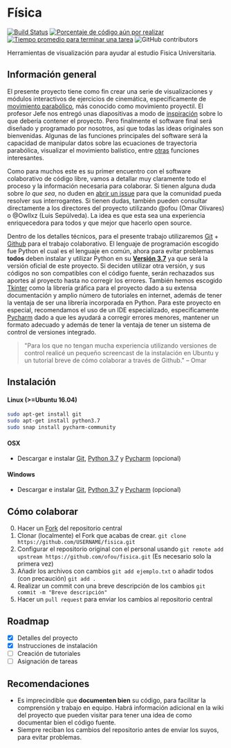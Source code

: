 Física
======
[![Build Status](https://travis-ci.org/ofou/PhysicsUCM.svg?branch=master)](https://travis-ci.org/ofou/fisica)
[![Porcentaje de código aún por realizar](http://isitmaintained.com/badge/open/ofou/physicsucm.svg)](https://github.com/ofou/fisica/issues "Percentage of issues still open")
[![Tiempo promedio para terminar una tarea](http://isitmaintained.com/badge/resolution/ofou/physicsucm.svg)](https://github.com/ofou/fisica/issues?q=is%3Aissue+is%3Aclosed "Average time to resolve an issue")
![GitHub contributors](https://img.shields.io/github/contributors/ofou/fisica.svg)

Herramientas de visualización para ayudar al estudio Fisica Universitaria. 

Información general
-------------------

El presente proyecto tiene como fin crear una serie de visualizaciones y módulos interactivos de ejercicios de cinemática, especificamente de [movimiento parabólico](https://es.wikipedia.org/wiki/Movimiento_parab%C3%B3lico), más conocido como movimiento proyectil. El profesor Jefe nos entregó unas diapositivas a modo de [inspiración](https://github.com/ofou/fisica/raw/master/docs/PROYECTO%20SOFTWARE%20PROYECTIL%20-%20PRESENTACION%20-%20HUGO.ppsx) sobre lo que debería contener el proyecto. Pero finalmente el software final será diseñado y programado por nosotros, así que todas las ideas originales son bienvenidas. Algunas de las funciones principales del software será la capacidad de manipular datos sobre las ecuaciones de trayectoria parabólica, visualizar el movimiento balístico, entre [otras](https://github.com/ofou/fisica/issues) funciones interesantes.

Como para muchos este es su primer encuentro con el software colaborativo de código libre, vamos a detallar muy claramente todo el proceso y la información necesaria para colaborar. Si tienen alguna duda sobre _lo que sea_, no duden en [abrir un issue](https://github.com/ofou/fisica/issues/new) para que la comunidad pueda resolver sus interrogantes. Si tienen dudas, también pueden consultar directamente a los directores del proyecto utilizando @ofou (Omar Olivares) o @Owllxz (Luis Sepúlveda). La idea es que esta sea una experiencia enriquecedora para todos y que mejor que hacerlo open source. 

Dentro de los detalles técnicos, para el presente trabajo utilizaremos [Git](https://git-scm.com/downloads) + [Github](https://github.com/join) para el trabajo colaborativo. El lenguaje de programación escogido fue Python el cual es el lenguaje en común, ahora para evitar problemas **todos** deben instalar y utilizar Python en su [**Versión 3.7**](https://www.python.org/downloads/release/python-370/) ya que será la versión oficial de este proyecto. Si deciden utilizar otra versión, y sus códigos no son compatibles con el código fuente, serán rechazados sus aportes al proyecto hasta no corregir los errores. También hemos escogido [Tkinter](https://docs.python.org/3.7/library/tk.html) como la librería gráfica para el proyecto dado a su extensa documentación y amplio número de tutoriales en internet, además de tener la ventaja de ser una librería incorporada en Python. Para este proyecto en especial, recomendamos el uso de un IDE especializado, especificamente [Pycharm](https://www.jetbrains.com/pycharm/) dado a que les ayudará a corregir errores menores, mantener un formato adecuado y además de tener la ventaja de tener un sistema de control de versiones integrado. 

> "Para los que no tengan mucha experiencia utilizando versiones de control realicé un pequeño screencast de la instalación en Ubuntu y un tutorial breve de cómo colaborar a través de Github." – Omar

Instalación
------------
#### Linux (>=Ubuntu 16.04)
```bash
sudo apt-get install git
sudo apt-get install python3.7
sudo snap install pycharm-community
```

#### OSX
* Descargar e instalar [Git](https://git-scm.com/downloads), [Python 3.7](https://www.python.org/downloads/release/python-370/) y [Pycharm](https://www.jetbrains.com/pycharm/) (opcional)

#### Windows
* Descargar e instalar [Git](https://git-scm.com/downloads), [Python 3.7](https://www.python.org/downloads/release/python-370/) y [Pycharm](https://www.jetbrains.com/pycharm/) (opcional)

Cómo colaborar
--------------
0. Hacer un [Fork](https://guides.github.com/activities/forking/) del repositorio central
1. Clonar (localmente) el Fork que acabas de crear. `git clone https://github.com/USERNAME/fisica.git`
2. Configurar el repositorio original con el personal usando `git remote add upstream https://github.com/ofou/fisica.git` (Es necesario solo la primera vez)
2. Añadir los archivos con cambios `git add ejemplo.txt` o añadir todos (con precaución) `git add .`
3. Realizar un commit con una breve descripción de los cambios `git commit -m "Breve descripción"`
4. Hacer un `pull request` para enviar los cambios al repositorio central

Roadmap
-------
- [x] Detalles del proyecto
- [x] Instrucciones de instalación
- [ ] Creación de tutoriales
- [ ] Asignación de tareas

Recomendaciones
---------------
* Es imprecindible que **documenten bien** su código, para facilitar la comprensión y trabajo en equipo. Habrá información adicional en la wiki del proyecto que pueden visitar para tener una idea de como documentar bien el código fuente.
* Siempre reciban los cambios del repositorio antes de enviar los suyos, para evitar problemas.

